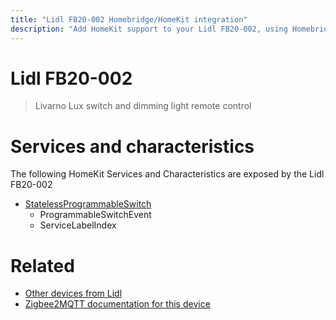 ```yaml
---
title: "Lidl FB20-002 Homebridge/HomeKit integration"
description: "Add HomeKit support to your Lidl FB20-002, using Homebridge, Zigbee2MQTT and homebridge-z2m."
---
```

<!---
This file has been GENERATED using src/docgen/docgen.ts
DO NOT EDIT THIS FILE MANUALLY!
-->
# Lidl FB20-002
> Livarno Lux switch and dimming light remote control


# Services and characteristics
The following HomeKit Services and Characteristics are exposed by
the Lidl FB20-002

* [StatelessProgrammableSwitch](../../action.md)
  * ProgrammableSwitchEvent
  * ServiceLabelIndex


# Related
* [Other devices from Lidl](../index.md#lidl)
* [Zigbee2MQTT documentation for this device](https://www.zigbee2mqtt.io/devices/FB20-002.html)